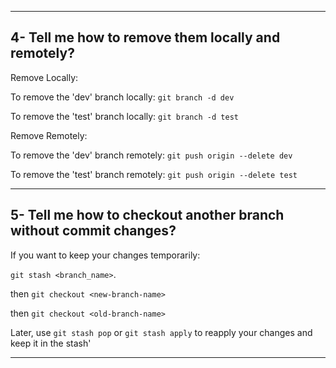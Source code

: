 

---

## 4- Tell me how to remove them locally and remotely?

Remove Locally:

To remove the 'dev' branch locally:
`git branch -d dev`

To remove the 'test' branch locally:
`git branch -d test`

Remove Remotely:

To remove the 'dev' branch remotely:
`git push origin --delete dev`

To remove the 'test' branch remotely:
`git push origin --delete test`


---


## 5- Tell me how to checkout another branch without commit changes?

If you want to keep your changes temporarily:

`git stash <branch_name>`.

then `git checkout <new-branch-name>`

then `git checkout <old-branch-name>`

Later, use `git stash pop` or `git stash apply` to reapply your changes and keep it in the stash'

---